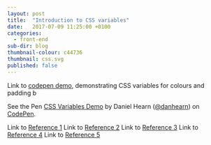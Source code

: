 ```yaml
---
layout: post
title:  "Introduction to CSS variables"
date:   2017-07-09 11:25:00 +0100
categories:
  - front-end
sub-dir: blog
thumbnail-colour: c44736
thumbnail: css.svg
published: false
---
```


Link to <a href="https://codepen.io/danhearn/pen/QpPjrK">codepen demo</a>, demonstrating CSS variables for colours and padding b

<p class="codepen fadeIn animated" data-height="265" data-theme-id="dark" data-slug-hash="QpPjrK" data-default-tab="result" data-user="danhearn" data-embed-version="2" data-pen-title="CSS Variables Demo" class="codepen">See the Pen <a href="https://codepen.io/danhearn/pen/QpPjrK/">CSS Variables Demo</a> by Daniel Hearn (<a href="https://codepen.io/danhearn">@danhearn</a>) on <a href="https://codepen.io">CodePen</a>.</p>
<script async src="https://production-assets.codepen.io/assets/embed/ei.js"></script>


Link to <a href="http://www.javascriptkit.com/dhtmltutors/css-variables-tutorial.shtml">Reference 1</a>
Link to <a href="https://www.webpagefx.com/blog/web-design/variables/">Reference 2</a>
Link to <a href="https://codepen.io/hidanielle/post/css-variables-an-introduction">Reference 3</a>
Link to <a href="https://developer.mozilla.org/en-US/docs/Web/CSS/Using_CSS_variables">Reference 4</a>
Link to <a href="http://www.htmlgoodies.com/html5/css/a-guide-to-using-css-variables.html">Reference 5</a>
